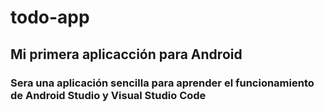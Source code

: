 # todo-app

## Mi primera aplicacción para Android     

### Sera una aplicación sencilla para aprender el funcionamiento de Android Studio y Visual Studio Code 